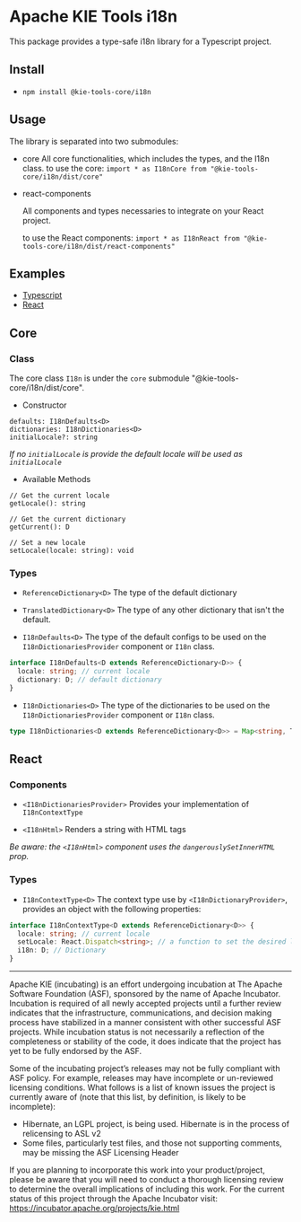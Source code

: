 <!--
   Licensed to the Apache Software Foundation (ASF) under one
   or more contributor license agreements.  See the NOTICE file
   distributed with this work for additional information
   regarding copyright ownership.  The ASF licenses this file
   to you under the Apache License, Version 2.0 (the
   "License"); you may not use this file except in compliance
   with the License.  You may obtain a copy of the License at
     http://www.apache.org/licenses/LICENSE-2.0
   Unless required by applicable law or agreed to in writing,
   software distributed under the License is distributed on an
   "AS IS" BASIS, WITHOUT WARRANTIES OR CONDITIONS OF ANY
   KIND, either express or implied.  See the License for the
   specific language governing permissions and limitations
   under the License.
-->

# Apache KIE Tools i18n

This package provides a type-safe i18n library for a Typescript project.

## Install

- `npm install @kie-tools-core/i18n`

## Usage

The library is separated into two submodules:

- core
  All core functionalities, which includes the types, and the I18n class.
  to use the core:
  `import * as I18nCore from "@kie-tools-core/i18n/dist/core"`
- react-components

  All components and types necessaries to integrate on your React project.

  to use the React components:
  `import * as I18nReact from "@kie-tools-core/i18n/dist/react-components"`

## Examples

- [Typescript](examples/typescript.md)
- [React](examples/react.md)

## Core

### Class

The core class `I18n` is under the `core` submodule "@kie-tools-core/i18n/dist/core".

- Constructor

```
defaults: I18nDefaults<D>
dictionaries: I18nDictionaries<D>
initialLocale?: string
```

_If no `initialLocale` is provide the default locale will be used as `initialLocale`_

- Available Methods

```
// Get the current locale
getLocale(): string

// Get the current dictionary
getCurrent(): D

// Set a new locale
setLocale(locale: string): void
```

### Types

- `ReferenceDictionary<D>`
  The type of the default dictionary

- `TranslatedDictionary<D>`
  The type of any other dictionary that isn't the default.

- `I18nDefaults<D>`
  The type of the default configs to be used on the `I18nDictionariesProvider` component or `I18n` class.

```ts
interface I18nDefaults<D extends ReferenceDictionary<D>> {
  locale: string; // current locale
  dictionary: D; // default dictionary
}
```

- `I18nDictionaries<D>`
  The type of the dictionaries to be used on the `I18nDictionariesProvider` component or `I18n` class.

```ts
type I18nDictionaries<D extends ReferenceDictionary<D>> = Map<string, TranslatedDictionary<D>>;
```

## React

### Components

- `<I18nDictionariesProvider>`
  Provides your implementation of `I18nContextType`

- `<I18nHtml>` Renders a string with HTML tags

_Be aware: the `<I18nHtml>` component uses the `dangerouslySetInnerHTML` prop._

### Types

- `I18nContextType<D>`
  The context type use by `<I18nDictionaryProvider>`, provides an object with the following properties:

```ts
interface I18nContextType<D extends ReferenceDictionary<D>> {
  locale: string; // current locale
  setLocale: React.Dispatch<string>; // a function to set the desired locale
  i18n: D; // Dictionary
}
```

---

Apache KIE (incubating) is an effort undergoing incubation at The Apache Software
Foundation (ASF), sponsored by the name of Apache Incubator. Incubation is
required of all newly accepted projects until a further review indicates that
the infrastructure, communications, and decision making process have stabilized
in a manner consistent with other successful ASF projects. While incubation
status is not necessarily a reflection of the completeness or stability of the
code, it does indicate that the project has yet to be fully endorsed by the ASF.

Some of the incubating project’s releases may not be fully compliant with ASF
policy. For example, releases may have incomplete or un-reviewed licensing
conditions. What follows is a list of known issues the project is currently
aware of (note that this list, by definition, is likely to be incomplete):

- Hibernate, an LGPL project, is being used. Hibernate is in the process of
  relicensing to ASL v2
- Some files, particularly test files, and those not supporting comments, may
  be missing the ASF Licensing Header

If you are planning to incorporate this work into your product/project, please
be aware that you will need to conduct a thorough licensing review to determine
the overall implications of including this work. For the current status of this
project through the Apache Incubator visit:
https://incubator.apache.org/projects/kie.html
